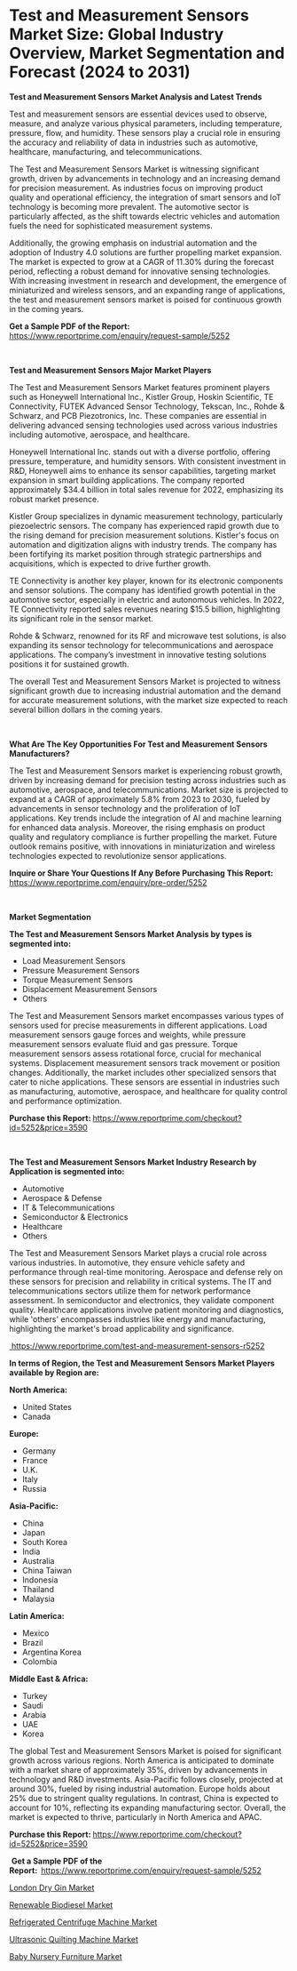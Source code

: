 <p><h1>Test and Measurement Sensors Market Size: Global Industry Overview, Market Segmentation and Forecast (2024 to 2031)</h1></p><p><strong>Test and Measurement Sensors Market Analysis and Latest Trends</strong></p>
<p><p>Test and measurement sensors are essential devices used to observe, measure, and analyze various physical parameters, including temperature, pressure, flow, and humidity. These sensors play a crucial role in ensuring the accuracy and reliability of data in industries such as automotive, healthcare, manufacturing, and telecommunications.</p><p>The Test and Measurement Sensors Market is witnessing significant growth, driven by advancements in technology and an increasing demand for precision measurement. As industries focus on improving product quality and operational efficiency, the integration of smart sensors and IoT technology is becoming more prevalent. The automotive sector is particularly affected, as the shift towards electric vehicles and automation fuels the need for sophisticated measurement systems.</p><p>Additionally, the growing emphasis on industrial automation and the adoption of Industry 4.0 solutions are further propelling market expansion. The market is expected to grow at a CAGR of 11.30% during the forecast period, reflecting a robust demand for innovative sensing technologies. With increasing investment in research and development, the emergence of miniaturized and wireless sensors, and an expanding range of applications, the test and measurement sensors market is poised for continuous growth in the coming years.</p></p>
<p><strong>Get a Sample PDF of the Report:&nbsp;</strong> <a href="https://www.reportprime.com/enquiry/request-sample/5252">https://www.reportprime.com/enquiry/request-sample/5252</a></p>
<p>&nbsp;</p>
<p><strong>Test and Measurement Sensors Major Market Players</strong></p>
<p><p>The Test and Measurement Sensors Market features prominent players such as Honeywell International Inc., Kistler Group, Hoskin Scientific, TE Connectivity, FUTEK Advanced Sensor Technology, Tekscan, Inc., Rohde & Schwarz, and PCB Piezotronics, Inc. These companies are essential in delivering advanced sensing technologies used across various industries including automotive, aerospace, and healthcare.</p><p>Honeywell International Inc. stands out with a diverse portfolio, offering pressure, temperature, and humidity sensors. With consistent investment in R&D, Honeywell aims to enhance its sensor capabilities, targeting market expansion in smart building applications. The company reported approximately $34.4 billion in total sales revenue for 2022, emphasizing its robust market presence.</p><p>Kistler Group specializes in dynamic measurement technology, particularly piezoelectric sensors. The company has experienced rapid growth due to the rising demand for precision measurement solutions. Kistler's focus on automation and digitization aligns with industry trends. The company has been fortifying its market position through strategic partnerships and acquisitions, which is expected to drive further growth.</p><p>TE Connectivity is another key player, known for its electronic components and sensor solutions. The company has identified growth potential in the automotive sector, especially in electric and autonomous vehicles. In 2022, TE Connectivity reported sales revenues nearing $15.5 billion, highlighting its significant role in the sensor market.</p><p>Rohde & Schwarz, renowned for its RF and microwave test solutions, is also expanding its sensor technology for telecommunications and aerospace applications. The company’s investment in innovative testing solutions positions it for sustained growth.</p><p>The overall Test and Measurement Sensors Market is projected to witness significant growth due to increasing industrial automation and the demand for accurate measurement solutions, with the market size expected to reach several billion dollars in the coming years.</p></p>
<p>&nbsp;</p>
<p><strong>What Are The Key Opportunities For Test and Measurement Sensors Manufacturers?</strong></p>
<p><p>The Test and Measurement Sensors market is experiencing robust growth, driven by increasing demand for precision testing across industries such as automotive, aerospace, and telecommunications. Market size is projected to expand at a CAGR of approximately 5.8% from 2023 to 2030, fueled by advancements in sensor technology and the proliferation of IoT applications. Key trends include the integration of AI and machine learning for enhanced data analysis. Moreover, the rising emphasis on product quality and regulatory compliance is further propelling the market. Future outlook remains positive, with innovations in miniaturization and wireless technologies expected to revolutionize sensor applications.</p></p>
<p><strong>Inquire or Share Your Questions If Any Before Purchasing This Report:</strong> <a href="https://www.reportprime.com/enquiry/pre-order/5252">https://www.reportprime.com/enquiry/pre-order/5252</a></p>
<p>&nbsp;</p>
<p><strong>Market Segmentation</strong></p>
<p><strong>The Test and Measurement Sensors Market Analysis by types is segmented into:</strong></p>
<p><ul><li>Load Measurement Sensors</li><li>Pressure Measurement Sensors</li><li>Torque Measurement Sensors</li><li>Displacement Measurement Sensors</li><li>Others</li></ul></p>
<p><p>The Test and Measurement Sensors market encompasses various types of sensors used for precise measurements in different applications. Load measurement sensors gauge forces and weights, while pressure measurement sensors evaluate fluid and gas pressure. Torque measurement sensors assess rotational force, crucial for mechanical systems. Displacement measurement sensors track movement or position changes. Additionally, the market includes other specialized sensors that cater to niche applications. These sensors are essential in industries such as manufacturing, automotive, aerospace, and healthcare for quality control and performance optimization.</p></p>
<p><strong>Purchase this Report:&nbsp;</strong><a href="https://www.reportprime.com/checkout?id=5252&price=3590">https://www.reportprime.com/checkout?id=5252&price=3590</a></p>
<p>&nbsp;</p>
<p><strong>The Test and Measurement Sensors Market Industry Research by Application is segmented into:</strong></p>
<p><ul><li>Automotive</li><li>Aerospace & Defense</li><li>IT & Telecommunications</li><li>Semiconductor & Electronics</li><li>Healthcare</li><li>Others</li></ul></p>
<p><p>The Test and Measurement Sensors Market plays a crucial role across various industries. In automotive, they ensure vehicle safety and performance through real-time monitoring. Aerospace and defense rely on these sensors for precision and reliability in critical systems. The IT and telecommunications sectors utilize them for network performance assessment. In semiconductor and electronics, they validate component quality. Healthcare applications involve patient monitoring and diagnostics, while 'others' encompasses industries like energy and manufacturing, highlighting the market's broad applicability and significance.</p></p>
<p><a href="https://www.reportprime.com/test-and-measurement-sensors-r5252">&nbsp;https://www.reportprime.com/test-and-measurement-sensors-r5252</a></p>
<p><strong>In terms of Region, the Test and Measurement Sensors Market Players available by Region are:</strong></p>
<p>
    <p> <strong> North America: </strong>
        <ul>
            <li>United States</li>
            <li>Canada</li>
        </ul>
        </p> 
    <p> <strong> Europe: </strong>
        <ul>
            <li>Germany</li>
            <li>France</li>
            <li>U.K.</li>
            <li>Italy</li>
            <li>Russia</li>
        </ul>
        </p> 
    <p> <strong> Asia-Pacific: </strong>
        <ul>
            <li>China</li>
            <li>Japan</li>
            <li>South Korea</li>
            <li>India</li>
            <li>Australia</li>
            <li>China Taiwan</li>
            <li>Indonesia</li>
            <li>Thailand</li>
            <li>Malaysia</li>
        </ul>
        </p> 
    <p> <strong> Latin America: </strong>
        <ul>
            <li>Mexico</li>
            <li>Brazil</li>
            <li>Argentina Korea</li>
            <li>Colombia</li>
        </ul>
        </p> 
    <p> <strong> Middle East & Africa: </strong>
        <ul>
            <li>Turkey</li>
            <li>Saudi</li>
            <li>Arabia</li>
            <li>UAE</li>
            <li>Korea</li>
        </ul>
    </p>
    </p>
<p><p>The global Test and Measurement Sensors Market is poised for significant growth across various regions. North America is anticipated to dominate with a market share of approximately 35%, driven by advancements in technology and R&D investments. Asia-Pacific follows closely, projected at around 30%, fueled by rising industrial automation. Europe holds about 25% due to stringent quality regulations. In contrast, China is expected to account for 10%, reflecting its expanding manufacturing sector. Overall, the market is expected to thrive, particularly in North America and APAC.</p></p>
<p><strong>Purchase this Report: </strong><a href="https://www.reportprime.com/checkout?id=5252&price=3590">https://www.reportprime.com/checkout?id=5252&price=3590</a></p>
<p>&nbsp;<strong>Get a Sample PDF of the Report:&nbsp;&nbsp;</strong><a href="https://www.reportprime.com/enquiry/request-sample/5252">https://www.reportprime.com/enquiry/request-sample/5252</a></p>
<p><strong></strong></p>
<p><p><a href="https://issuu.com/reportprime-2/docs/london-dry-gin-market-size-2030.ppt_3bea51a1a4665e">London Dry Gin Market</a></p><p><a href="https://www.linkedin.com/pulse/renewable-biodiesel-market-investigation-industry-evolution-anp1c?trackingId=i9r35DvFROGMO9A2q%2BeFSg%3D%3D">Renewable Biodiesel Market</a></p><p><a href="https://www.linkedin.com/pulse/mapping-refrigerated-centrifuge-machine-market-trends-dhtce?trackingId=jKrdYTw1R0eiP7lhYdXYAQ%3D%3D">Refrigerated Centrifuge Machine Market</a></p><p><a href="https://www.linkedin.com/pulse/ultrasonic-quilting-machine-market-industry-trends-forecast-o2ahe?trackingId=EZ7DBQKiQoigUw2rSoC8XA%3D%3D">Ultrasonic Quilting Machine Market</a></p><p><a href="https://issuu.com/reportprime-2/docs/baby-nursery-furniture-market-size-_0b50dac0b285f3">Baby Nursery Furniture Market</a></p></p>